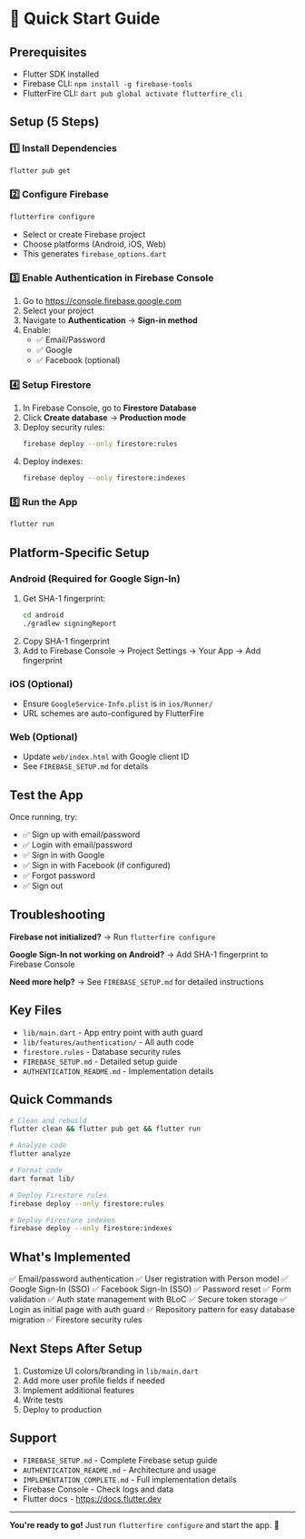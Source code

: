 # 🚀 Quick Start Guide

## Prerequisites

- Flutter SDK installed
- Firebase CLI: `npm install -g firebase-tools`
- FlutterFire CLI: `dart pub global activate flutterfire_cli`

## Setup (5 Steps)

### 1️⃣ Install Dependencies
```bash
flutter pub get
```

### 2️⃣ Configure Firebase
```bash
flutterfire configure
```
- Select or create Firebase project
- Choose platforms (Android, iOS, Web)
- This generates `firebase_options.dart`

### 3️⃣ Enable Authentication in Firebase Console
1. Go to https://console.firebase.google.com
2. Select your project
3. Navigate to **Authentication** → **Sign-in method**
4. Enable:
   - ✅ Email/Password
   - ✅ Google
   - ✅ Facebook (optional)

### 4️⃣ Setup Firestore
1. In Firebase Console, go to **Firestore Database**
2. Click **Create database** → **Production mode**
3. Deploy security rules:
   ```bash
   firebase deploy --only firestore:rules
   ```
4. Deploy indexes:
   ```bash
   firebase deploy --only firestore:indexes
   ```

### 5️⃣ Run the App
```bash
flutter run
```

## Platform-Specific Setup

### Android (Required for Google Sign-In)
1. Get SHA-1 fingerprint:
   ```bash
   cd android
   ./gradlew signingReport
   ```
2. Copy SHA-1 fingerprint
3. Add to Firebase Console → Project Settings → Your App → Add fingerprint

### iOS (Optional)
- Ensure `GoogleService-Info.plist` is in `ios/Runner/`
- URL schemes are auto-configured by FlutterFire

### Web (Optional)
- Update `web/index.html` with Google client ID
- See `FIREBASE_SETUP.md` for details

## Test the App

Once running, try:
- ✅ Sign up with email/password
- ✅ Login with email/password
- ✅ Sign in with Google
- ✅ Sign in with Facebook (if configured)
- ✅ Forgot password
- ✅ Sign out

## Troubleshooting

**Firebase not initialized?**
→ Run `flutterfire configure`

**Google Sign-In not working on Android?**
→ Add SHA-1 fingerprint to Firebase Console

**Need more help?**
→ See `FIREBASE_SETUP.md` for detailed instructions

## Key Files

- `lib/main.dart` - App entry point with auth guard
- `lib/features/authentication/` - All auth code
- `firestore.rules` - Database security rules
- `FIREBASE_SETUP.md` - Detailed setup guide
- `AUTHENTICATION_README.md` - Implementation details

## Quick Commands

```bash
# Clean and rebuild
flutter clean && flutter pub get && flutter run

# Analyze code
flutter analyze

# Format code
dart format lib/

# Deploy Firestore rules
firebase deploy --only firestore:rules

# Deploy Firestore indexes
firebase deploy --only firestore:indexes
```

## What's Implemented

✅ Email/password authentication
✅ User registration with Person model
✅ Google Sign-In (SSO)
✅ Facebook Sign-In (SSO)
✅ Password reset
✅ Form validation
✅ Auth state management with BLoC
✅ Secure token storage
✅ Login as initial page with auth guard
✅ Repository pattern for easy database migration
✅ Firestore security rules

## Next Steps After Setup

1. Customize UI colors/branding in `lib/main.dart`
2. Add more user profile fields if needed
3. Implement additional features
4. Write tests
5. Deploy to production

## Support

- `FIREBASE_SETUP.md` - Complete Firebase setup guide
- `AUTHENTICATION_README.md` - Architecture and usage
- `IMPLEMENTATION_COMPLETE.md` - Full implementation details
- Firebase Console - Check logs and data
- Flutter docs - https://docs.flutter.dev

---

**You're ready to go!** Just run `flutterfire configure` and start the app. 🎉
